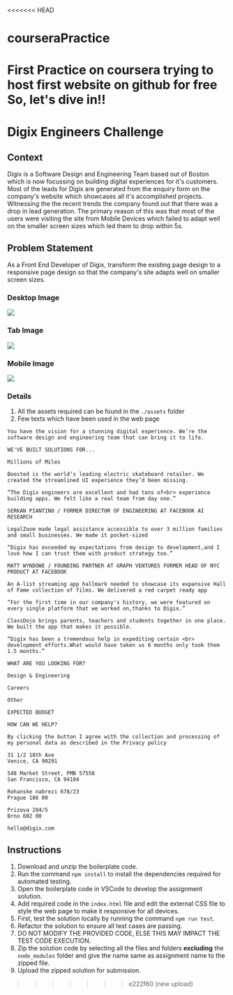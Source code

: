 <<<<<<< HEAD
# courseraPractice
First Practice on coursera
trying to host first website on github for free
So, let's dive in!!
=======
# Digix Engineers Challenge 

## Context

Digix is a Software Design and Engineering Team based out of Boston which is now focussing on building digital experiences for it's customers. Most of the leads for Digix are generated from the enquiry form on the company's website which showcases all it's accomplished projects. Witnessing the the recent trends the company found out that there was a drop in lead generation. The primary reason of this was that most of the users were visiting the site from Mobile Devices which failed to adapt well on the smaller screen sizes which led them to drop within 5s.

## Problem Statement

As a Front End Developer of Digix, transform the existing page design to a responsive page design so that the company's site adapts well on smaller screen sizes.

### Desktop Image

![](./Digix-Desktop.png)
### Tab Image

![](./Digix-Tab.png)

### Mobile Image

![](./Digix-Mobile.png)


### Details
1. All the assets required can be found in the `./assets` folder
2. Few texts which have been used in the web page
```
You have the vision for a stunning digital experience. We’re the software design and engineering team that can bring it to life.

WE'VE BUILT SOLUTIONS FOR...

Millions of Miles 

Boosted is the world’s leading electric skateboard retailer. We created the streamlined UI experience they’d been missing.

“The Digix engineers are excellent and had tons of<br> experience building apps. We felt like a real team from day one.”

SERKAN PIANTINO / FORMER DIRECTOR OF ENGINEERING AT FACEBOOK AI RESEARCH

LegalZoom made legal assistance accessible to over 3 million families and small businesses. We made it pocket-sized

“Digix has exceeded my expectations from design to development,and I love how I can trust them with product strategy too.”

MATT WYNDOWE / FOUNDING PARTNER AT GRAPH VENTURES FORMER HEAD OF NYC PRODUCT AT FACEBOOK

An A-list streaming app hallmark needed to showcase its expansive Hall of Fame collection of films. We delivered a red carpet ready app

“For the first time in our company's history, we were featured on every single platform that we worked on,thanks to Digix.”

ClassDojo brings parents, teachers and students together in one place. We built the app that makes it possible.

“Digix has been a tremendous help in expediting certain <br> development efforts.What would have taken us 6 months only took them 1.5 months.”

WHAT ARE YOU LOOKING FOR?

Design & Engineering

Careers

Other

EXPECTED BUDGET

HOW CAN WE HELP?

By clicking the button I agree with the collection and processing of my personal data as described in the Privacy policy

31 1/2 18th Ave
Venice, CA 90291

548 Market Street, PMB 57558
San Francisco, CA 94104

Rohanske nabrezi 678/23
Prague 186 00

Prizova 284/5
Brno 602 00

hello@digix.com

```
## Instructions
1. Download and unzip the boilerplate code.
2. Run the command `npm install` to install the dependencies required for automated testing.
3. Open the boilerplate code in VSCode to develop the assignment solution.
4. Add required code in the `index.html` file and edit the external CSS file to style the web page to make it responsive for all devices.
5. First, test the solution locally by running the command `npm run test`.
6. Refactor the solution to ensure all test cases are passing.
7. DO NOT MODIFY THE PROVIDED CODE, ELSE THIS MAY IMPACT THE TEST CODE EXECUTION.
8. Zip the solution code by selecting all the files and folders **excluding** the `node_modules` folder and give the name same as assignment name to the zipped file.
9. Upload the zipped solution for submission.
>>>>>>> e222f60 (new upload)
